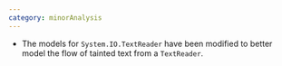 ```yaml
---
category: minorAnalysis
---
```

* The models for `System.IO.TextReader` have been modified to better model the flow of tainted text from a `TextReader`.
